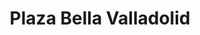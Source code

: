 ---
title: "Plaza Bella Valladolid"
url: /valladolid/plaza-bella-valladolid/
shop: Einkaufszentrum
---